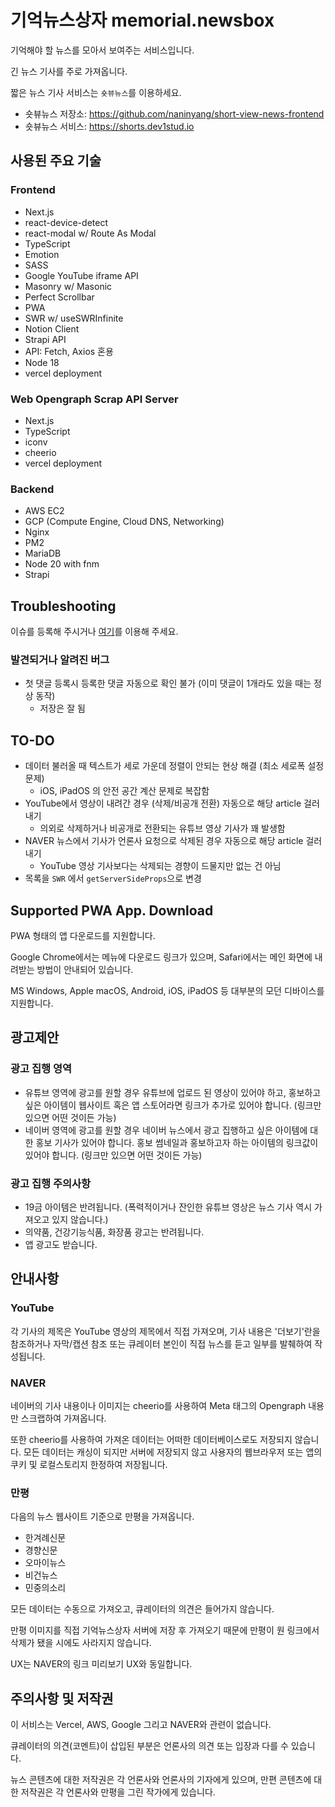 # 기억뉴스상자 memorial.newsbox

기억해야 할 뉴스를 모아서 보여주는 서비스입니다.

긴 뉴스 기사를 주로 가져옵니다.

짧은 뉴스 기사 서비스는 `숏뷰뉴스`를 이용하세요.

- 숏뷰뉴스 저장소: https://github.com/naninyang/short-view-news-frontend
- 숏뷰뉴스 서비스: https://shorts.dev1stud.io

## 사용된 주요 기술

### Frontend

- Next.js
- react-device-detect
- react-modal w/ Route As Modal
- TypeScript
- Emotion
- SASS
- Google YouTube iframe API
- Masonry w/ Masonic
- Perfect Scrollbar
- PWA
- SWR w/ useSWRInfinite
- Notion Client
- Strapi API
- API: Fetch, Axios 혼용
- Node 18
- vercel deployment

### Web Opengraph Scrap API Server

- Next.js
- TypeScript
- iconv
- cheerio
- vercel deployment

### Backend

- AWS EC2
- GCP (Compute Engine, Cloud DNS, Networking)
- Nginx
- PM2
- MariaDB
- Node 20 with fnm
- Strapi

## Troubleshooting

이슈를 등록해 주시거나 [여기](https://memorial.dev1stud.io/contact-us)를 이용해 주세요.

### 발견되거나 알려진 버그

- 첫 댓글 등록시 등록한 댓글 자동으로 확인 불가 (이미 댓글이 1개라도 있을 때는 정상 동작)
  - 저장은 잘 됨

## TO-DO

- 데이터 불러올 때 텍스트가 세로 가운데 정렬이 안되는 현상 해결 (최소 세로폭 설정 문제)
  - iOS, iPadOS 의 안전 공간 계산 문제로 복잡함
- YouTube에서 영상이 내려간 경우 (삭제/비공개 전환) 자동으로 해당 article 걸러내기
  - 의외로 삭제하거나 비공개로 전환되는 유튜브 영상 기사가 꽤 발생함
- NAVER 뉴스에서 기사가 언론사 요청으로 삭제된 경우 자동으로 해당 article 걸러내기
  - YouTube 영상 기사보다는 삭제되는 경향이 드물지만 없는 건 아님
- 목록을 `SWR` 에서 `getServerSideProps`으로 변경

## Supported PWA App. Download

PWA 형태의 앱 다운로드를 지원합니다.

Google Chrome에서는 메뉴에 다운로드 링크가 있으며, Safari에서는 메인 화면에 내려받는 방법이 안내되어 있습니다.

MS Windows, Apple macOS, Android, iOS, iPadOS 등 대부분의 모던 디바이스를 지원합니다.

## 광고제안

### 광고 집행 영역

- 유튜브 영역에 광고를 원할 경우 유튜브에 업로드 된 영상이 있어야 하고, 홍보하고 싶은 아이템이 웹사이트 혹은 앱 스토어라면 링크가 추가로 있어야 합니다. (링크만 있으면 어떤 것이든 가능)
- 네이버 영역에 광고를 원할 경우 네이버 뉴스에서 광고 집행하고 싶은 아이템에 대한 홍보 기사가 있어야 합니다. 홍보 썸네일과 홍보하고자 하는 아이템의 링크값이 있어야 합니다. (링크만 있으면 어떤 것이든 가능)

### 광고 집행 주의사항

- 19금 아이템은 반려됩니다. (폭력적이거나 잔인한 유튜브 영상은 뉴스 기사 역시 가져오고 있지 않습니다.)
- 의약품, 건강기능식품, 화장품 광고는 반려됩니다.
- 앱 광고도 받습니다.

## 안내사항

### YouTube

각 기사의 제목은 YouTube 영상의 제목에서 직접 가져오며, 기사 내용은 '더보기'란을 참조하거나 자막/캡션 참조 또는 큐레이터 본인이 직접 뉴스를 듣고 일부를 발췌하여 작성됩니다.

### NAVER

네이버의 기사 내용이나 이미지는 cheerio를 사용하여 Meta 태그의 Opengraph 내용만 스크랩하여 가져옵니다.

또한 cheerio를 사용하여 가져온 데이터는 어떠한 데이터베이스로도 저장되지 않습니다. 모든 데이터는 캐싱이 되지만 서버에 저장되지 않고 사용자의 웹브라우저 또는 앱의 쿠키 및 로컬스토리지 한정하여 저장됩니다.

### 만평

다음의 뉴스 웹사이트 기준으로 만평을 가져옵니다.

- 한겨례신문
- 경향신문
- 오마이뉴스
- 비건뉴스
- 민중의소리

모든 데이터는 수동으로 가져오고, 큐레이터의 의견은 들어가지 않습니다.

만평 이미지를 직접 기억뉴스상자 서버에 저장 후 가져오기 때문에 만평이 원 링크에서 삭제가 됐을 시에도 사라지지 않습니다.

UX는 NAVER의 링크 미리보기 UX와 동일합니다.

## 주의사항 및 저작권

이 서비스는 Vercel, AWS, Google 그리고 NAVER와 관련이 없습니다.

큐레이터의 의견(코멘트)이 삽입된 부분은 언론사의 의견 또는 입장과 다를 수 있습니다.

뉴스 콘텐츠에 대한 저작권은 각 언론사와 언론사의 기자에게 있으며, 만편 콘텐츠에 대한 저작권은 각 언론사와 만평을 그린 작가에게 있습니다.
